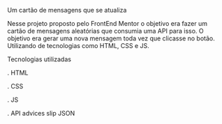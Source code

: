 Um cartão de mensagens que se atualiza

Nesse projeto proposto pelo FrontEnd Mentor o objetivo era fazer um cartão de mensagens aleatórias que consumia uma API para isso. O objetivo era gerar uma nova mensagem toda vez que clicasse no botão. Utilizando de tecnologias como HTML, CSS e JS.

Tecnologias utilizadas

. HTML

. CSS

. JS

. API advices slip JSON
